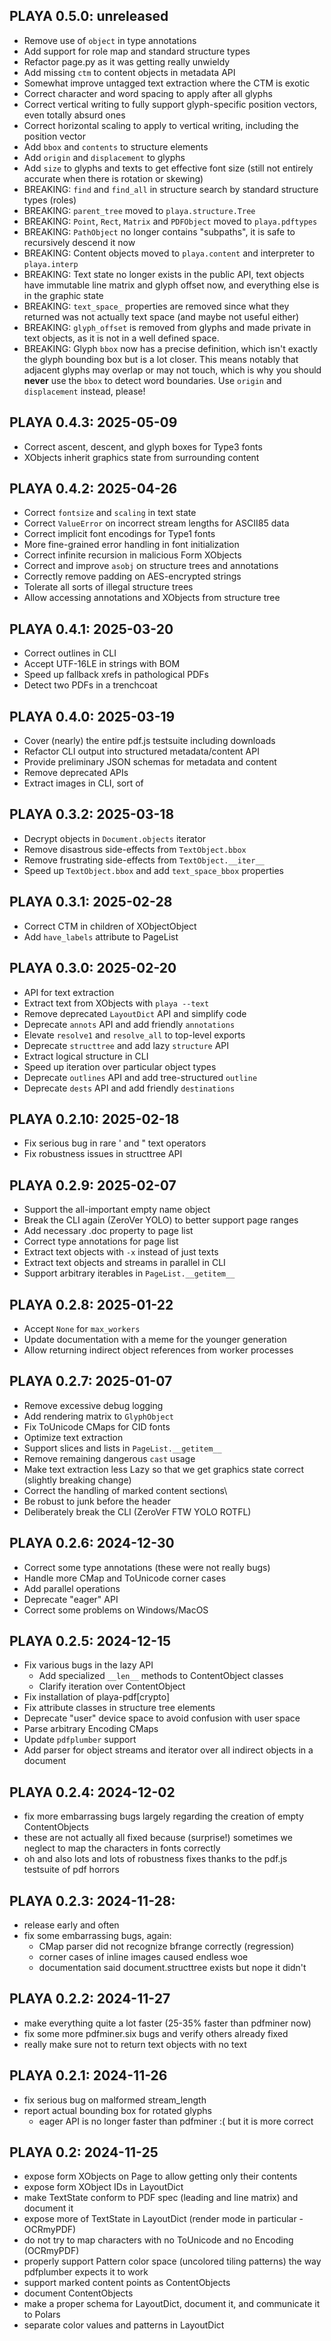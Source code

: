 ## PLAYA 0.5.0: unreleased
- Remove use of `object` in type annotations
- Add support for role map and standard structure types
- Refactor page.py as it was getting really unwieldy
- Add missing `ctm` to content objects in metadata API
- Somewhat improve untagged text extraction where the CTM is exotic
- Correct character and word spacing to apply after all glyphs
- Correct vertical writing to fully support glyph-specific position
  vectors, even totally absurd ones
- Correct horizontal scaling to apply to vertical writing, including
  the position vector
- Add `bbox` and `contents` to structure elements
- Add `origin` and `displacement` to glyphs
- Add `size` to glyphs and texts to get effective font size (still not
  entirely accurate when there is rotation or skewing)
- BREAKING: `find` and `find_all` in structure search by standard
  structure types (roles)
- BREAKING: `parent_tree` moved to `playa.structure.Tree`
- BREAKING: `Point`, `Rect`, `Matrix` and `PDFObject` moved to
  `playa.pdftypes`
- BREAKING: `PathObject` no longer contains "subpaths", it is safe to
  recursively descend it now
- BREAKING: Content objects moved to `playa.content` and interpreter
  to `playa.interp`
- BREAKING: Text state no longer exists in the public API, text
  objects have immutable line matrix and glyph offset now, and
  everything else is in the graphic state
- BREAKING: `text_space_` properties are removed since what they
  returned was not actually text space (and maybe not useful either)
- BREAKING: `glyph_offset` is removed from glyphs and made private in
  text objects, as it is not in a well defined space.
- BREAKING: Glyph `bbox` now has a precise definition, which isn't
  exactly the glyph bounding box but is a lot closer.  This means
  notably that adjacent glyphs may overlap or may not touch, which is
  why you should **never** use the `bbox` to detect word boundaries.
  Use `origin` and `displacement` instead, please!

## PLAYA 0.4.3: 2025-05-09
- Correct ascent, descent, and glyph boxes for Type3 fonts
- XObjects inherit graphics state from surrounding content

## PLAYA 0.4.2: 2025-04-26
- Correct `fontsize` and `scaling` in text state
- Correct `ValueError` on incorrect stream lengths for ASCII85 data
- Correct implicit font encodings for Type1 fonts
- More fine-grained error handling in font initialization
- Correct infinite recursion in malicious Form XObjects
- Correct and improve `asobj` on structure trees and annotations
- Correctly remove padding on AES-encrypted strings
- Tolerate all sorts of illegal structure trees
- Allow accessing annotations and XObjects from structure tree

## PLAYA 0.4.1: 2025-03-20

- Correct outlines in CLI
- Accept UTF-16LE in strings with BOM
- Speed up fallback xrefs in pathological PDFs
- Detect two PDFs in a trenchcoat

## PLAYA 0.4.0: 2025-03-19

- Cover (nearly) the entire pdf.js testsuite including downloads
- Refactor CLI output into structured metadata/content API
- Provide preliminary JSON schemas for metadata and content
- Remove deprecated APIs
- Extract images in CLI, sort of

## PLAYA 0.3.2: 2025-03-18

- Decrypt objects in `Document.objects` iterator
- Remove disastrous side-effects from `TextObject.bbox`
- Remove frustrating side-effects from `TextObject.__iter__`
- Speed up `TextObject.bbox` and add `text_space_bbox` properties

## PLAYA 0.3.1: 2025-02-28

- Correct CTM in children of XObjectObject
- Add `have_labels` attribute to PageList

## PLAYA 0.3.0: 2025-02-20

- API for text extraction
- Extract text from XObjects with `playa --text`
- Remove deprecated `LayoutDict` API and simplify code
- Deprecate `annots` API and add friendly `annotations`
- Elevate `resolve1` and `resolve_all` to top-level exports
- Deprecate `structtree` and add lazy `structure` API
- Extract logical structure in CLI
- Speed up iteration over particular object types
- Deprecate `outlines` API and add tree-structured `outline`
- Deprecate `dests` API and add friendly `destinations`

## PLAYA 0.2.10: 2025-02-18
- Fix serious bug in rare ' and " text operators
- Fix robustness issues in structtree API

## PLAYA 0.2.9: 2025-02-07
- Support the all-important empty name object
- Break the CLI again (ZeroVer YOLO) to better support page ranges
- Add necessary .doc property to page list
- Correct type annotations for page list
- Extract text objects with `-x` instead of just texts
- Extract text objects and streams in parallel in CLI
- Support arbitrary iterables in `PageList.__getitem__`

## PLAYA 0.2.8: 2025-01-22
- Accept `None` for `max_workers`
- Update documentation with a meme for the younger generation
- Allow returning indirect object references from worker processes

## PLAYA 0.2.7: 2025-01-07
- Remove excessive debug logging
- Add rendering matrix to `GlyphObject`
- Fix ToUnicode CMaps for CID fonts
- Optimize text extraction
- Support slices and lists in `PageList.__getitem__`
- Remove remaining dangerous `cast` usage
- Make text extraction less Lazy so that we get graphics state correct
  (slightly breaking change)
- Correct the handling of marked content sections\
- Be robust to junk before the header
- Deliberately break the CLI (ZeroVer FTW YOLO ROTFL)

## PLAYA 0.2.6: 2024-12-30
- Correct some type annotations (these were not really bugs)
- Handle more CMap and ToUnicode corner cases
- Add parallel operations
- Deprecate "eager" API
- Correct some problems on Windows/MacOS

## PLAYA 0.2.5: 2024-12-15
- Fix various bugs in the lazy API
  - Add specialized `__len__` methods to ContentObject classes
  - Clarify iteration over ContentObject
- Fix installation of playa-pdf[crypto]
- Fix attribute classes in structure tree elements
- Deprecate "user" device space to avoid confusion with user space
- Parse arbitrary Encoding CMaps
- Update `pdfplumber` support
- Add parser for object streams and iterator over all indirect objects
  in a document

## PLAYA 0.2.4: 2024-12-02
- fix more embarrassing bugs largely regarding the creation of empty
  ContentObjects
- these are not actually all fixed because (surprise!) sometimes we
  neglect to map the characters in fonts correctly
- oh and also lots and lots of robustness fixes thanks to the pdf.js
  testsuite of pdf horrors

## PLAYA 0.2.3: 2024-11-28:
- release early and often
- fix some embarrassing bugs, again:
  - CMap parser did not recognize bfrange correctly (regression)
  - corner cases of inline images caused endless woe
  - documentation said document.structtree exists but nope it didn't

## PLAYA 0.2.2: 2024-11-27
- make everything quite a lot faster (25-35% faster than pdfminer now)
- fix some more pdfminer.six bugs and verify others already fixed
- really make sure not to return text objects with no text

## PLAYA 0.2.1: 2024-11-26
- fix serious bug on malformed stream_length
- report actual bounding box for rotated glyphs
  - eager API is no longer faster than pdfminer :( but it is more correct

## PLAYA 0.2: 2024-11-25
- expose form XObjects on Page to allow getting only their contents
- expose form XObject IDs in LayoutDict
- make TextState conform to PDF spec (leading and line matrix) and document it
- expose more of TextState in LayoutDict (render mode in particular - OCRmyPDF)
- do not try to map characters with no ToUnicode and no Encoding (OCRmyPDF)
- properly support Pattern color space (uncolored tiling patterns) the
      way pdfplumber expects it to work
- support marked content points as ContentObjects
- document ContentObjects
- make a proper schema for LayoutDict, document it, and communicate it to Polars
- separate color values and patterns in LayoutDict
